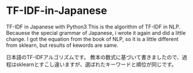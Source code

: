 # TF-IDF-in-Japanese
TF-IDF in Japanese with Python3 
This is the algorithm of TF-IDF in NLP.
Becauese the special grammar of Japanese, i wrote it again and did a little change.
I got the equation from the book of NLP, so it is a little different from sklearn, but results of kewords are same.

日本語のTF-IDFアルゴリズムです。
教本の数式に基づいて書きましたので、過程はsklearnとすこし違いますが、選ばれたキーワードと順位が同じです。
